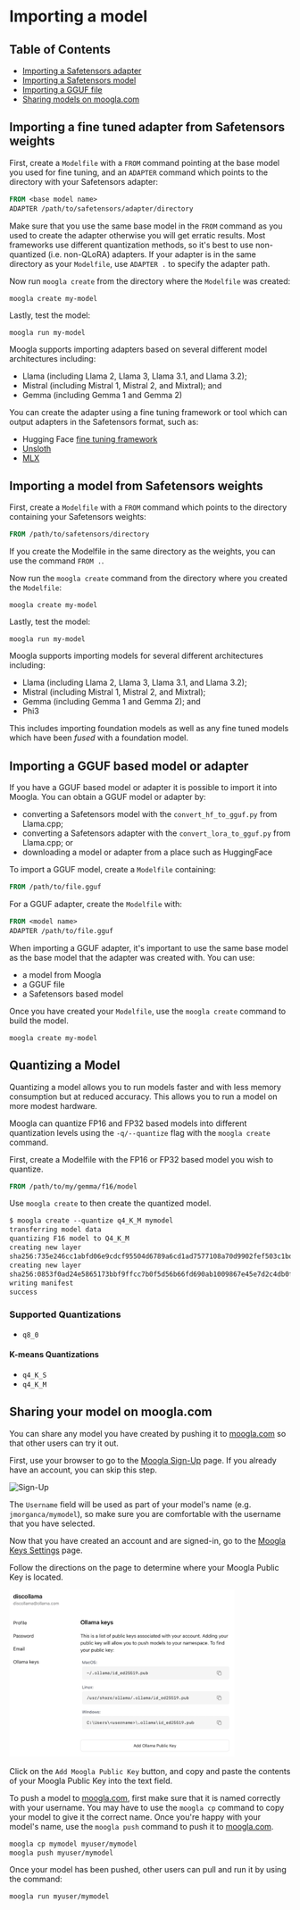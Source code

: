 # Importing a model

## Table of Contents

  * [Importing a Safetensors adapter](#Importing-a-fine-tuned-adapter-from-Safetensors-weights)
  * [Importing a Safetensors model](#Importing-a-model-from-Safetensors-weights)
  * [Importing a GGUF file](#Importing-a-GGUF-based-model-or-adapter)
  * [Sharing models on moogla.com](#Sharing-your-model-on-mooglacom)

## Importing a fine tuned adapter from Safetensors weights

First, create a `Modelfile` with a `FROM` command pointing at the base model you used for fine tuning, and an `ADAPTER` command which points to the directory with your Safetensors adapter:

```dockerfile
FROM <base model name>
ADAPTER /path/to/safetensors/adapter/directory
```

Make sure that you use the same base model in the `FROM` command as you used to create the adapter otherwise you will get erratic results. Most frameworks use different quantization methods, so it's best to use non-quantized (i.e. non-QLoRA) adapters. If your adapter is in the same directory as your `Modelfile`, use `ADAPTER .` to specify the adapter path.

Now run `moogla create` from the directory where the `Modelfile` was created:

```shell
moogla create my-model
```

Lastly, test the model:

```shell
moogla run my-model
```

Moogla supports importing adapters based on several different model architectures including:

  * Llama (including Llama 2, Llama 3, Llama 3.1, and Llama 3.2);
  * Mistral (including Mistral 1, Mistral 2, and Mixtral); and
  * Gemma (including Gemma 1 and Gemma 2)

You can create the adapter using a fine tuning framework or tool which can output adapters in the Safetensors format, such as:

  * Hugging Face [fine tuning framework](https://huggingface.co/docs/transformers/en/training)
  * [Unsloth](https://github.com/unslothai/unsloth)
  * [MLX](https://github.com/ml-explore/mlx)


## Importing a model from Safetensors weights

First, create a `Modelfile` with a `FROM` command which points to the directory containing your Safetensors weights:

```dockerfile
FROM /path/to/safetensors/directory
```

If you create the Modelfile in the same directory as the weights, you can use the command `FROM .`.

Now run the `moogla create` command from the directory where you created the `Modelfile`:

```shell
moogla create my-model
```

Lastly, test the model:

```shell
moogla run my-model
```

Moogla supports importing models for several different architectures including:

  * Llama (including Llama 2, Llama 3, Llama 3.1, and Llama 3.2);
  * Mistral (including Mistral 1, Mistral 2, and Mixtral);
  * Gemma (including Gemma 1 and Gemma 2); and
  * Phi3

This includes importing foundation models as well as any fine tuned models which have been _fused_ with a foundation model.
## Importing a GGUF based model or adapter

If you have a GGUF based model or adapter it is possible to import it into Moogla. You can obtain a GGUF model or adapter by:

  * converting a Safetensors model with the `convert_hf_to_gguf.py` from Llama.cpp; 
  * converting a Safetensors adapter with the `convert_lora_to_gguf.py` from Llama.cpp; or
  * downloading a model or adapter from a place such as HuggingFace

To import a GGUF model, create a `Modelfile` containing:

```dockerfile
FROM /path/to/file.gguf
```

For a GGUF adapter, create the `Modelfile` with:

```dockerfile
FROM <model name>
ADAPTER /path/to/file.gguf
```

When importing a GGUF adapter, it's important to use the same base model as the base model that the adapter was created with. You can use:

 * a model from Moogla
 * a GGUF file
 * a Safetensors based model 

Once you have created your `Modelfile`, use the `moogla create` command to build the model.

```shell
moogla create my-model
```

## Quantizing a Model

Quantizing a model allows you to run models faster and with less memory consumption but at reduced accuracy. This allows you to run a model on more modest hardware.

Moogla can quantize FP16 and FP32 based models into different quantization levels using the `-q/--quantize` flag with the `moogla create` command.

First, create a Modelfile with the FP16 or FP32 based model you wish to quantize.

```dockerfile
FROM /path/to/my/gemma/f16/model
```

Use `moogla create` to then create the quantized model.

```shell
$ moogla create --quantize q4_K_M mymodel
transferring model data
quantizing F16 model to Q4_K_M
creating new layer sha256:735e246cc1abfd06e9cdcf95504d6789a6cd1ad7577108a70d9902fef503c1bd
creating new layer sha256:0853f0ad24e5865173bbf9ffcc7b0f5d56b66fd690ab1009867e45e7d2c4db0f
writing manifest
success
```

### Supported Quantizations

- `q8_0`

#### K-means Quantizations

- `q4_K_S`
- `q4_K_M`


## Sharing your model on moogla.com

You can share any model you have created by pushing it to [moogla.com](https://moogla.com) so that other users can try it out.

First, use your browser to go to the [Moogla Sign-Up](https://moogla.com/signup) page. If you already have an account, you can skip this step.

<img src="images/signup.png" alt="Sign-Up" width="40%">

The `Username` field will be used as part of your model's name (e.g. `jmorganca/mymodel`), so make sure you are comfortable with the username that you have selected.

Now that you have created an account and are signed-in, go to the [Moogla Keys Settings](https://moogla.com/settings/keys) page.

Follow the directions on the page to determine where your Moogla Public Key is located.

<img src="images/moogla-keys.png" alt="Moogla Keys" width="80%">

Click on the `Add Moogla Public Key` button, and copy and paste the contents of your Moogla Public Key into the text field.

To push a model to [moogla.com](https://moogla.com), first make sure that it is named correctly with your username. You may have to use the `moogla cp` command to copy
your model to give it the correct name. Once you're happy with your model's name, use the `moogla push` command to push it to [moogla.com](https://moogla.com).

```shell
moogla cp mymodel myuser/mymodel
moogla push myuser/mymodel
```

Once your model has been pushed, other users can pull and run it by using the command:

```shell
moogla run myuser/mymodel
```

